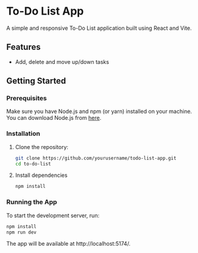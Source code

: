 # To-Do List App

A simple and responsive To-Do List application built using React and Vite.

## Features

- Add, delete and move up/down tasks

## Getting Started

### Prerequisites

Make sure you have Node.js and npm (or yarn) installed on your machine. You can download Node.js from [here](https://nodejs.org/).

### Installation

1. Clone the repository:
   ```bash
   git clone https://github.com/yourusername/todo-list-app.git
   cd to-do-list

2. Install dependencies
    ```bash
    npm install
    ```
### Running the App
To start the development server, run:
```bash
npm install
npm run dev
```
The app will be available at http://localhost:5174/.
